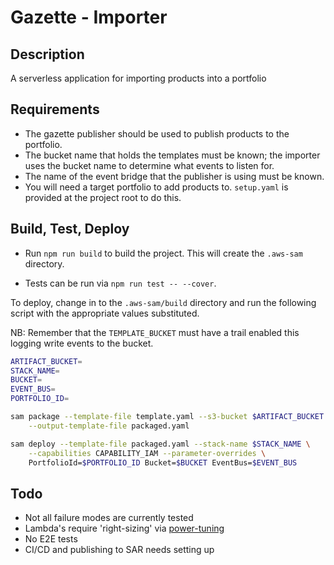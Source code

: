 
# Gazette - Importer

## Description

A serverless application for importing products into a portfolio

## Requirements

- The gazette publisher should be used to publish products to the portfolio.
- The bucket name that holds the templates must be known; the importer uses the bucket name to determine what events to listen for.
- The name of the event bridge that the publisher is using must be known.
- You will need a target portfolio to add products to. `setup.yaml` is provided at the project root to do this.

## Build, Test, Deploy

- Run `npm run build` to build the project. This will create the `.aws-sam` directory.

- Tests can be run via `npm run test -- --cover`.

To deploy, change in to the `.aws-sam/build` directory and run the following script with the appropriate values substituted.

NB: Remember that the `TEMPLATE_BUCKET` must have a trail enabled this logging write events to the bucket.

```bash
ARTIFACT_BUCKET=
STACK_NAME=
BUCKET=
EVENT_BUS=
PORTFOLIO_ID=

sam package --template-file template.yaml --s3-bucket $ARTIFACT_BUCKET \
    --output-template-file packaged.yaml

sam deploy --template-file packaged.yaml --stack-name $STACK_NAME \
    --capabilities CAPABILITY_IAM --parameter-overrides \
    PortfolioId=$PORTFOLIO_ID Bucket=$BUCKET EventBus=$EVENT_BUS
```

## Todo

- Not all failure modes are currently tested
- Lambda's require 'right-sizing' via [power-tuning](https://github.com/alexcasalboni/aws-lambda-power-tuning)
- No E2E tests
- CI/CD and publishing to SAR needs setting up


